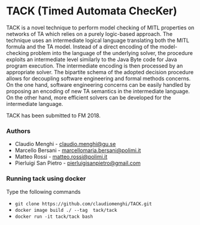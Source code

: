 # TACK (Timed Automata ChecKer)

TACK is  a novel technique to perform model checking of MITL properties on networks of TA which relies on a purely logic-based approach. 
The technique uses an intermediate logical language translating both the MITL formula and the TA model.
Instead of a direct encoding of the model-checking problem into the language of the underlying solver, the procedure exploits an intermediate level similarly to the Java Byte code for Java program execution.
The intermediate encoding is then processed by an appropriate solver.
The bipartite schema of the adopted decision procedure allows for decoupling software engineering and formal methods concerns.
On the one hand, software engineering concerns can be easily handled  by proposing an encoding of new TA semantics in the intermediate language.
On the other hand, more efficient solvers can be developed for  the intermediate language. 

TACK has been submitted to FM 2018.

### Authors
- Claudio Menghi - claudio.menghi@gu.se
- Marcello Bersani - marcellomaria.bersani@polimi.it
- Matteo Rossi - matteo.rossi@polimi.it
- Pierluigi San Pietro - pierluigisanpietro@gmail.com


### Running tack using docker
Type the following commands 
- `git clone https://github.com/claudiomenghi/TACK.git`
- `docker image build ./ --tag  tack/tack`
- `docker run -it tack/tack bash`

